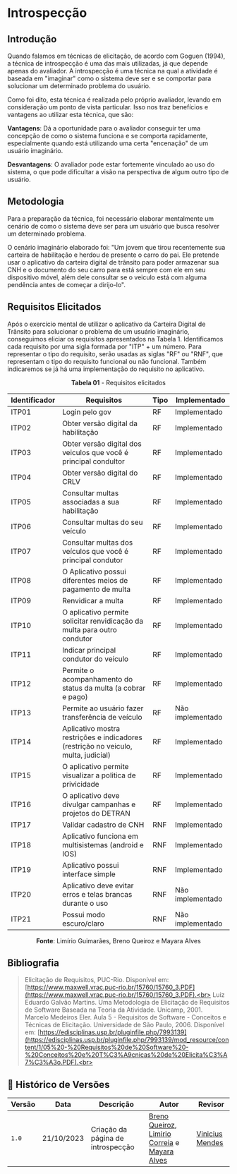 # Introspecção

## Introdução
Quando falamos em técnicas de elicitação, de acordo com Goguen (1994), a técnica de introspecção é uma das mais utilizadas, já que depende apenas do avaliador. A introspecção é uma técnica na qual a atividade é baseada em "imaginar" como o sistema deve ser e se comportar para solucionar um determinado problema do usuário.

Como foi dito, esta técnica é realizada pelo próprio avaliador, levando em consideração um ponto de vista particular. Isso nos traz benefícios e vantagens ao utilizar esta técnica, que são:

**Vantagens**: Dá a oportunidade para o avaliador conseguir ter uma concepção de como o sistema funciona e se comporta rapidamente, especialmente quando está utilizando uma certa "encenação" de um usuário imaginário.

**Desvantagens**: O avaliador pode estar fortemente vinculado ao uso do sistema, o que pode dificultar a visão na perspectiva de algum outro tipo de usuário.

## Metodologia
Para a preparação da técnica, foi necessário elaborar mentalmente um cenário de como o sistema deve ser para um usuário que busca resolver um determinado problema.

O cenário imaginário elaborado foi: "Um jovem que tirou recentemente sua carteira de habilitação e herdou de presente o carro do pai. Ele pretende usar o aplicativo da carteira digital de trânsito para poder armazenar sua CNH e o documento do seu carro para está sempre com ele em seu dispositivo móvel, além dele consultar se o veiculo está com alguma pendência antes de começar a dirijo-lo".

## Requisitos Elicitados
Após o exercício mental de utilizar o aplicativo da Carteira Digital de Trânsito para solucionar o problema de um usuário imaginário, conseguimos eliciar os requisitos apresentados na Tabela 1. Identificamos cada requisito por uma sigla formada por "ITP" + um número. Para representar o tipo do requisito, serão usadas as siglas "RF" ou "RNF", que representam o tipo do requisito funcional ou não funcional. Também indicaremos se já há uma implementação do requisito no aplicativo.

<p align="center"><b>Tabela 01</b> - Requisitos elicitados </p>

| **Identificador** | **Requisitos** | **Tipo** | **Implementado** |
|--------------|-------------|-----|-----------------|
|ITP01 |Login pelo gov  		|RF |   Implementado    |
|ITP02 |Obter versão digital da habilitação 						|RF |   Implementado  |
|ITP03 |Obter versão digital dos veiculos que você é principal condultor 		|RF  |  Implementado    |
|ITP04 |Obter versão digital do CRLV												            |RF   |     Implementado     |
|ITP05 |Consultar multas associadas a sua habilitação					                        |RF  |    Implementado     |
|ITP06 |Consultar multas do seu veículo								                        |RF   |   Implementado    |
|ITP07 |Consultar multas dos veículos que você é principal condutor	                        |RF   |    Implementado  |
|ITP08 |O Aplicativo possui diferentes meios de pagamento de multa		                        |RF    |    Implementado  |
|ITP09 |Renvidicar a multa																		|RF  |   Implementado      |
|ITP10 |O aplicativo permite solicitar renvidicação da multa para outro condutor				|RF   |    Implementado  |
|ITP11 |Indicar principal condutor do veículo 													|RF   |    Implementado    |
|ITP12 |Permite o acompanhamento do status da multa (a cobrar e pago)						    |RF  |    Implementado      |
|ITP13 |Permite ao usuário fazer transferência de veículo							            |RF   |  Não implementado  |
|ITP14 |Aplicativo mostra restrições e indicadores (restrição no veiculo, multa, judicial) 	|RF  |  Implementado     |
|ITP15 |O aplicativo permite visualizar a politica de privicidade								|RF   |   Implementado  |
|ITP16 |O aplicativo deve divulgar campanhas e projetos do DETRAN								|RF   |   Implementado   |
|ITP17 |Validar cadastro de CNH																|RNF   |   Implementado    |
|ITP18 |Aplicativo funciona em multisistemas (android e IOS) 									|RNF  |    Implementado   |
|ITP19 |Aplicativo possui interface simple 													|RNF   | Implementado     |
|ITP20 |Aplicativo deve evitar erros e telas brancas durante o uso 							|RNF  |  Não implementado    |
|ITP21 |Possui modo escuro/claro																|RNF  |  Não implementado   |

<p align="center"><b>Fonte</b>: Limírio Guimarães, Breno Queiroz e Mayara Alves </p>

## Bibliografia
> Elicitação de Requisitos, PUC-Rio. Disponível em: [https://www.maxwell.vrac.puc-rio.br/15760/15760_3.PDF](https://www.maxwell.vrac.puc-rio.br/15760/15760_3.PDF).<br>
> Luiz Eduardo Galvão Martins. Uma Metodologia de Elicitação de Requisitos de Software Baseada na Teoria da Atividade. Unicamp, 2001. <br>
> Marcelo Medeiros Eler. Aula 5 - Requisitos de Software - Conceitos e Técnicas de Elicitação. Universidade de São Paulo, 2006. Disponível em: [https://edisciplinas.usp.br/pluginfile.php/7993139](https://edisciplinas.usp.br/pluginfile.php/7993139/mod_resource/content/1/05%20-%20Requisitos%20de%20Software%20-%20Conceitos%20e%20T%C3%A9cnicas%20de%20Elicita%C3%A7%C3%A3o.PDF).<br>

## 📑 Histórico de Versões
| **Versão**   |   **Data**   | **Descrição** | **Autor** | **Revisor** |
|--------|---------|-----------|--------|---------|
|`1.0`| 21/10/2023 | Criação da página de introspecção | [Breno Queiroz](https://github.com/brenob6), [Limirio Correia](https://github.com/LimirioGuimaraes) e [Mayara Alves](https://github.com/Mayara-tech)| [Vinicius Mendes](https://github.com/yabamiah) |
